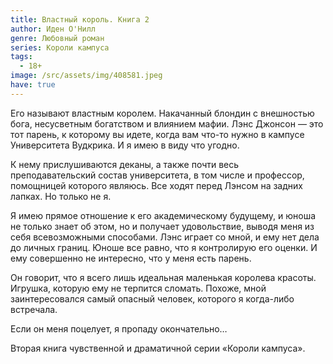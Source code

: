 ```yaml
---
title: Властный король. Книга 2
author: Иден О'Нилл
genre: Любовный роман
series: Короли кампуса
tags:
  - 18+
image: /src/assets/img/408581.jpeg
have: true
---
```

Его называют властным королем. Накачанный блондин с внешностью бога, несусветным богатством и влиянием мафии. Лэнс Джонсон — это тот парень, к которому вы идете, когда вам что-то нужно в кампусе Университета Вудкрика. И я имею в виду что угодно.

К нему прислушиваются деканы, а также почти весь преподавательский состав университета, в том числе и профессор, помощницей которого являюсь. Все ходят перед Лэнсом на задних лапках. Но только не я.

Я имею прямое отношение к его академическому будущему, и юноша не только знает об этом, но и получает удовольствие, выводя меня из себя всевозможными способами. Лэнс играет со мной, и ему нет дела до личных границ. Юноше все равно, что я контролирую его оценки. И ему совершенно не интересно, что у меня есть парень.

Он говорит, что я всего лишь идеальная маленькая королева красоты. Игрушка, которую ему не терпится сломать. Похоже, мной заинтересовался самый опасный человек, которого я когда-либо встречала.

Если он меня поцелует, я пропаду окончательно…

Вторая книга чувственной и драматичной серии «Короли кампуса».
